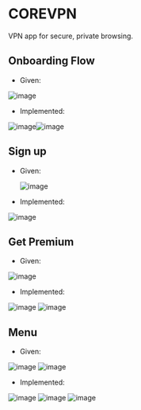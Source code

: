
# COREVPN
 VPN app for secure, private browsing.

## Onboarding Flow
- Given:
   
![image](https://github.com/mrsmoon/corevpn/assets/59567739/289f810b-eeb0-4735-8e04-5367fa604762)
- Implemented:

![image](https://github.com/mrsmoon/corevpn/assets/59567739/5329e337-a495-44f1-8a73-52be7a1380f5)![image](https://github.com/mrsmoon/corevpn/assets/59567739/d21fb2b4-6abd-486c-9647-2a8edccef258)

## Sign up
- Given:
  
  ![image](https://github.com/mrsmoon/corevpn/assets/59567739/1f4d76c4-82f6-49b9-82d3-daf2e75cf809)
- Implemented:

![image](https://github.com/mrsmoon/corevpn/assets/59567739/9e00a8fd-11ae-4f2a-8533-2a820bcfaee7)

## Get Premium
- Given:
  
![image](https://github.com/mrsmoon/corevpn/assets/59567739/0520da47-09e1-4e79-a2d7-d26be9a9d10b)
- Implemented:

![image](https://github.com/mrsmoon/corevpn/assets/59567739/758e637a-213d-4872-bc57-ce27c6db0857) ![image](https://github.com/mrsmoon/corevpn/assets/59567739/b332d813-de46-438b-9b45-860f6023b4ef)

## Menu
- Given:

 ![image](https://github.com/mrsmoon/corevpn/assets/59567739/1e4ae7c5-d395-4bf5-89f6-23dc9335adbb) ![image](https://github.com/mrsmoon/corevpn/assets/59567739/8b60834f-7a29-4f1d-9d70-626cc3f2a602)


- Implemented:

![image](https://github.com/mrsmoon/corevpn/assets/59567739/ad525885-5cb2-4dfa-8b27-c99ae5427a06) ![image](https://github.com/mrsmoon/corevpn/assets/59567739/55be3d27-8c30-4ff3-b3e9-3a5094dfd839) ![image](https://github.com/mrsmoon/corevpn/assets/59567739/4c43a073-995a-488f-a695-ed820b89e498)



